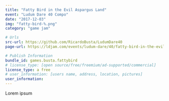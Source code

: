 ```yaml
---
title: "Fatty Bird in the Evil Aspargus Land"
event: "Ludum Dare 40 Compo"
date: "2017-12-03"
img: "fatty-bird-%.png"
category: "game jam"

# Urls
src-url: https://github.com/RicardoBusta/LudumDare40
page-url: https://ldjam.com/events/ludum-dare/40/fatty-bird-in-the-evil-aspargus-land

# Publish Information
bundle_id: games.busta.fattybird
# license_type: [open source/free/freemium/ad-supported/commercial]
license_type: a free
# user_information: [users name, address, location, pictures]
user_information: 
---
```

Lorem ipsum
